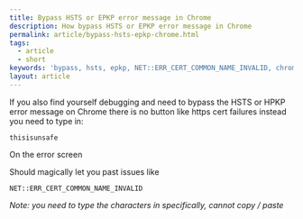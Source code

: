```yaml
---
title: Bypass HSTS or EPKP error message in Chrome
description: How bypass HSTS or EPKP error message in Chrome
permalink: article/bypass-hsts-epkp-chrome.html
tags:
  - article
  - short
keywords: 'bypass, hsts, epkp, NET::ERR_CERT_COMMON_NAME_INVALID, chrome, debug'
layout: article
---
```


If you also find yourself debugging and need to bypass the HSTS or HPKP error message on Chrome there is no button like https cert failures instead you need to type in:

```
thisisunsafe
```

On the error screen

Should magically let you past issues like

```
NET::ERR_CERT_COMMON_NAME_INVALID
```

_Note: you need to type the characters in specifically, cannot copy / paste_
